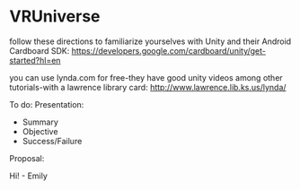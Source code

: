# VRUniverse

follow these directions to familiarize yourselves with Unity and their Android Cardboard SDK:
https://developers.google.com/cardboard/unity/get-started?hl=en

you can use lynda.com for free-they have good unity videos among other tutorials-with a lawrence library card:
http://www.lawrence.lib.ks.us/lynda/

To do:
Presentation:
* Summary
* Objective
* Success/Failure

Proposal:


Hi! - Emily
